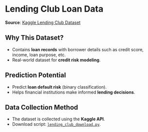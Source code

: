 # Lending Club Loan Data

**Source**: [Kaggle Lending Club Dataset](https://www.kaggle.com/datasets/wordsforthewise/lending-club)

## Why This Dataset?

- Contains **loan records** with borrower details such as credit score, income, loan purpose, etc.
- Real-world dataset for **credit risk modeling**.

## Prediction Potential

- Predict **loan default risk** (binary classification).
- Helps financial institutions make informed **lending decisions**.

## Data Collection Method

- The dataset is collected using the **Kaggle API**.
- Download script: [`lending_club_download.py`](lending_club_download.py).